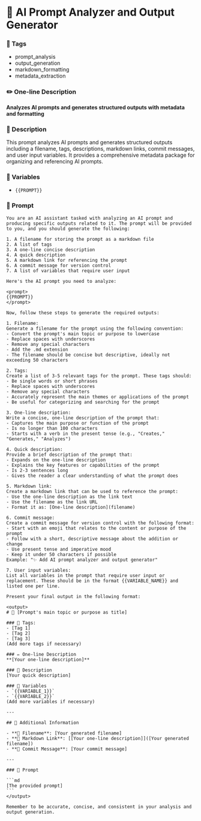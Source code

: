 # 🚀 AI Prompt Analyzer and Output Generator

### 🔖 Tags
- prompt_analysis
- output_generation
- markdown_formatting
- metadata_extraction

### ✏️ One-line Description
**Analyzes AI prompts and generates structured outputs with metadata and formatting**

### 📄 Description
This prompt analyzes AI prompts and generates structured outputs including a filename, tags, descriptions, markdown links, commit messages, and user input variables. It provides a comprehensive metadata package for organizing and referencing AI prompts.

### 🔧 Variables
- `{{PROMPT}}`

### 📜 Prompt

````
You are an AI assistant tasked with analyzing an AI prompt and producing specific outputs related to it. The prompt will be provided to you, and you should generate the following:

1. A filename for storing the prompt as a markdown file
2. A list of tags
3. A one-line concise description
4. A quick description
5. A markdown link for referencing the prompt
6. A commit message for version control
7. A list of variables that require user input

Here's the AI prompt you need to analyze:

<prompt>
{{PROMPT}} 
</prompt>

Now, follow these steps to generate the required outputs:

1. Filename:
Generate a filename for the prompt using the following convention:
- Convert the prompt's main topic or purpose to lowercase
- Replace spaces with underscores
- Remove any special characters
- Add the .md extension
- The filename should be concise but descriptive, ideally not exceeding 50 characters

2. Tags:
Create a list of 3-5 relevant tags for the prompt. These tags should:
- Be single words or short phrases
- Replace spaces with underscores
- Remove any special characters
- Accurately represent the main themes or applications of the prompt
- Be useful for categorizing and searching for the prompt

3. One-line description:
Write a concise, one-line description of the prompt that:
- Captures the main purpose or function of the prompt
- Is no longer than 100 characters
- Starts with a verb in the present tense (e.g., "Creates," "Generates," "Analyzes")

4. Quick description:
Provide a brief description of the prompt that:
- Expands on the one-line description
- Explains the key features or capabilities of the prompt
- Is 2-3 sentences long
- Gives the reader a clear understanding of what the prompt does

5. Markdown link:
Create a markdown link that can be used to reference the prompt:
- Use the one-line description as the link text
- Use the filename as the link URL
- Format it as: [One-line description](filename)

6. Commit message:
Create a commit message for version control with the following format:
- Start with an emoji that relates to the content or purpose of the prompt
- Follow with a short, descriptive message about the addition or change
- Use present tense and imperative mood
- Keep it under 50 characters if possible
Example: "✨ Add AI prompt analyzer and output generator"

7. User input variables:
List all variables in the prompt that require user input or replacement. These should be in the format {{VARIABLE_NAME}} and listed one per line.

Present your final output in the following format:

<output>
# 🚀 [Prompt's main topic or purpose as title]

### 🔖 Tags:
- [Tag 1]
- [Tag 2]
- [Tag 3]
(Add more tags if necessary)

### ✏️ One-line Description
**[Your one-line description]**

### 📄 Description
[Your quick description]

### 🔧 Variables
- `{{VARIABLE_1}}`
- `{{VARIABLE_2}}`
(Add more variables if necessary)

---

## 📂 Additional Information

- **📝 Filename**: [Your generated filename]
- **🔗 Markdown Link**: [[Your one-line description]]([Your generated filename])
- **💬 Commit Message**: [Your commit message]

---

### 📜 Prompt

```md
[The provided prompt]
```
</output>

Remember to be accurate, concise, and consistent in your analysis and output generation.
````